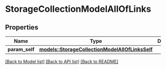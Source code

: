 # StorageCollectionModelAllOfLinks

## Properties

Name | Type | Description | Notes
------------ | ------------- | ------------- | -------------
**param_self** | [**models::StorageCollectionModelAllOfLinksSelf**](StorageCollectionModel_allOf__links_self.md) |  | 

[[Back to Model list]](../README.md#documentation-for-models) [[Back to API list]](../README.md#documentation-for-api-endpoints) [[Back to README]](../README.md)


